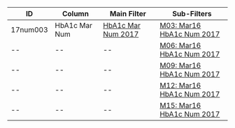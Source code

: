 ID | Column | Main Filter | Sub-Filters | 
-- | ------ | -------| -----------|
17num003| HbA1c Mar Num | [HbA1c Mar Num 2017](https://github.com/Edward-Yao31/Salud-Y-Vida-Report/blob/2017-Salud-Y-Vida-Report/main-filters/num/HbA1c%20Mar%20Num%202017) | [M03: Mar16 HbA1c Num 2017](https://github.com/Edward-Yao31/Salud-Y-Vida-Report/blob/2017-Salud-Y-Vida-Report/sub-filters/num/M03:%20Mar16%20HbA1c%20Num%202017)
-- | --| --|[M06: Mar16 HbA1c Num 2017](https://github.com/Edward-Yao31/Salud-Y-Vida-Report/blob/2017-Salud-Y-Vida-Report/sub-filters/num/M06:%20Mar16%20HbA1c%20Num%202017)|
-- | --| --|[M09: Mar16 HbA1c Num 2017](https://github.com/Edward-Yao31/Salud-Y-Vida-Report/blob/2017-Salud-Y-Vida-Report/sub-filters/num/M09:%20Mar16%20HbA1c%20Num%202017)|
-- | --| --|[M12: Mar16 HbA1c Num 2017](https://github.com/Edward-Yao31/Salud-Y-Vida-Report/blob/2017-Salud-Y-Vida-Report/sub-filters/num/M12:%20Mar16%20HbA1c%20Num%202017)|
-- | --| --|[M15: Mar16 HbA1c Num 2017](https://github.com/Edward-Yao31/Salud-Y-Vida-Report/blob/2017-Salud-Y-Vida-Report/sub-filters/num/M12:%20Mar16%20HbA1c%20Num%202017)|
